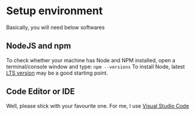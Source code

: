 # Setup environment
Basically, you will need below softwares
## NodeJS and npm
To check whether your machine has Node and NPM installed, open a terminal/console window and type:
```npm --versions```
To install Node, latest [LTS version](https://nodejs.org/en/) may be a good starting point.
## Code Editor or IDE
Well, please stick with your favourite one. For me, I use [Visual Studio Code](https://code.visualstudio.com/)
